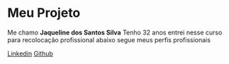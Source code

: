 # Meu Projeto

Me chamo **Jaqueline dos Santos Silva**
Tenho 32 anos entrei nesse curso para recolocação profissional abaixo segue meus perfis profissionais

[Linkedin](https://www.linkedin.com/in/jaqueline-dos-santos-silva-546b51298/)
[Github](https://github.com/jaquelinepitty-blip)
